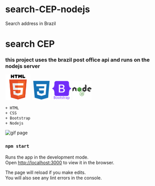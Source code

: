 # search-CEP-nodejs
Search address in Brazil

# search CEP
### this project uses the brazil post office api and runs on the nodejs server


<div style="align: center;">
  <img alt="logo html" height="80" width="80" src="https://raw.githubusercontent.com/devicons/devicon/master/icons/html5/html5-original-wordmark.svg">
  <img alt="logo css" height="60" width="60" src="https://raw.githubusercontent.com/devicons/devicon/master/icons/css3/css3-plain.svg">
  <img alt="logo bootstrap" height="60" width="60" src="https://raw.githubusercontent.com/devicons/devicon/master/icons/bootstrap/bootstrap-plain-wordmark.svg">
  <img alt="logo nodejs" height="60" width="60" src="https://raw.githubusercontent.com/devicons/devicon/master/icons/nodejs/nodejs-original-wordmark.svg">
</div>


 
    + HTML
    + CSS
    + Bootstrap
    + Nodejs

![gif page](https://github.com/alexferreiradecastro/search-CEP-nodejs/blob/master/public/img/cep.gif)

### `npm start`

Runs the app in the development mode.\
Open [http://localhost:3000](http://localhost:3000) to view it in the browser.

The page will reload if you make edits.\
You will also see any lint errors in the console.
